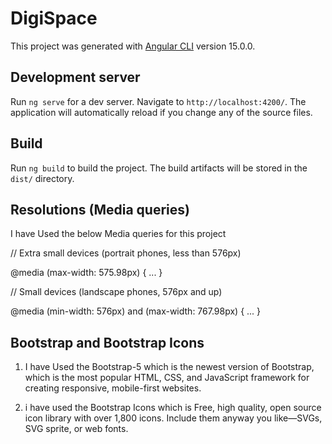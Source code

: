 # DigiSpace

This project was generated with [Angular CLI](https://github.com/angular/angular-cli) version 15.0.0.

## Development server

Run `ng serve` for a dev server. Navigate to `http://localhost:4200/`. The application will automatically reload if you change any of the source files.

## Build

Run `ng build` to build the project. The build artifacts will be stored in the `dist/` directory.

## Resolutions (Media queries)
I have Used the below Media queries for this project

// Extra small devices (portrait phones, less than 576px)

@media (max-width: 575.98px) { ... }

// Small devices (landscape phones, 576px and up)

@media (min-width: 576px) and (max-width: 767.98px) { ... }

## Bootstrap and Bootstrap Icons
1) I have Used the Bootstrap-5 which is the newest version of Bootstrap, which is the most popular HTML, CSS, and JavaScript framework for creating responsive, mobile-first websites.

2) i have used the Bootstrap Icons which is Free, high quality, open source icon library with over 1,800 icons. Include them anyway you like—SVGs, SVG sprite, or web fonts.